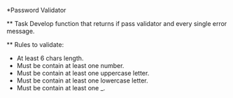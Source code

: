 *Password Validator

** Task
Develop function that returns if pass validator and every single error message.

** Rules to validate:
- At least 6 chars length.
- Must be contain at least one number.
- Must be contain at least one uppercase letter.
- Must be contain at least one lowercase letter.
- Must be contain at least one _.
